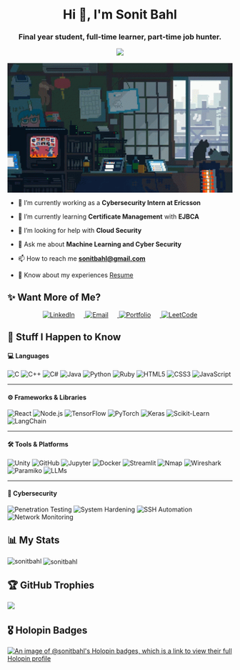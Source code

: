 <h1 align="center">Hi 👋, I'm Sonit Bahl</h1>
<h3 align="center">Final year student, full-time learner, part-time job hunter.</h3>
<p align="center">
  <img src="https://readme-typing-svg.herokuapp.com?font=Press+Start+2P&color=22EBF7&size=25&center=true&lines=Shell+to+Shaders;"/>
</p>

<p style="width: 100%; margin: 0; padding: 0;">
  <img src="./assets/chill.gif" alt="Coding Animation" style="width: 100vw; height: auto; display: block;" />
</p>



- 🔐 I’m currently working as a **Cybersecurity Intern at Ericsson**

- 🌱 I’m currently learning **Certificate Management** with **EJBCA**

- 🤝 I’m looking for help with **Cloud Security**

- 💬 Ask me about **Machine Learning and Cyber Security**

- 📫 How to reach me **sonitbahl@gmail.com**

- 📄 Know about my experiences [Resume](https://drive.google.com/file/d/15sRtkaroCpZ1Sed_a35Zh-euNUm8KkYN/view?usp=sharing)

## ✨ Want More of Me?

<p align="center">
  <a href="https://www.linkedin.com/in/sonit-bahl-193251256/" target="_blank" title="LinkedIn">
    <img src="https://cdn-icons-png.flaticon.com/512/174/174857.png" alt="LinkedIn" width="40" height="40" style="margin-right: 20px;" />
  </a>
  <a href="mailto:sonitbahl@gmail.com" target="_blank" title="Email">
    <img src="https://cdn-icons-png.flaticon.com/512/732/732200.png" alt="Email" width="40" height="40" style="margin-right: 20px;" />
  </a>
  <a href="https://sonitwebsite.vercel.app/" target="_blank" title="Portfolio">
    <img src="https://cdn-icons-png.flaticon.com/512/3059/3059997.png" alt="Portfolio" width="40" height="40" style="margin-right: 20px;" />
  </a>
  <a href="https://leetcode.com/u/SonitBahl/" target="_blank" title="LeetCode">
    <img src="https://raw.githubusercontent.com/rahuldkjain/github-profile-readme-generator/master/src/images/icons/Social/leet-code.svg" alt="LeetCode" width="40" height="40" />
  </a>
</p>


## 👾 Stuff I Happen to Know



#### 💻 Languages

![C](https://img.shields.io/badge/C-00599C?style=for-the-badge&logo=c&logoColor=white)
![C++](https://img.shields.io/badge/C%2B%2B-00599C?style=for-the-badge&logo=c%2B%2B&logoColor=white)
![C#](https://img.shields.io/badge/C%23-239120?style=for-the-badge&logo=c-sharp&logoColor=white)
![Java](https://img.shields.io/badge/Java-ED8B00?style=for-the-badge&logo=java&logoColor=white)
![Python](https://img.shields.io/badge/Python-3776AB?style=for-the-badge&logo=python&logoColor=white)
![Ruby](https://img.shields.io/badge/Ruby-CC342D?style=for-the-badge&logo=ruby&logoColor=white)
![HTML5](https://img.shields.io/badge/HTML5-E34F26?style=for-the-badge&logo=html5&logoColor=white)
![CSS3](https://img.shields.io/badge/CSS3-1572B6?style=for-the-badge&logo=css3&logoColor=white)
![JavaScript](https://img.shields.io/badge/JavaScript-F7DF1E?style=for-the-badge&logo=javascript&logoColor=black)

---

#### ⚙️ Frameworks & Libraries

![React](https://img.shields.io/badge/React.js-20232A?style=for-the-badge&logo=react&logoColor=61DAFB)
![Node.js](https://img.shields.io/badge/Node.js-339933?style=for-the-badge&logo=nodedotjs&logoColor=white)
![TensorFlow](https://img.shields.io/badge/TensorFlow-FF6F00?style=for-the-badge&logo=tensorflow&logoColor=white)
![PyTorch](https://img.shields.io/badge/PyTorch-EE4C2C?style=for-the-badge&logo=pytorch&logoColor=white)
![Keras](https://img.shields.io/badge/Keras-D00000?style=for-the-badge&logo=keras&logoColor=white)
![Scikit-Learn](https://img.shields.io/badge/Scikit--Learn-F7931E?style=for-the-badge&logo=scikit-learn&logoColor=white)
![LangChain](https://img.shields.io/badge/LangChain-000000?style=for-the-badge&logo=langchain&logoColor=white)

---

#### 🛠 Tools & Platforms

![Unity](https://img.shields.io/badge/Unity-000000?style=for-the-badge&logo=unity&logoColor=white)
![GitHub](https://img.shields.io/badge/GitHub-181717?style=for-the-badge&logo=github&logoColor=white)
![Jupyter](https://img.shields.io/badge/Jupyter-F37626?style=for-the-badge&logo=jupyter&logoColor=white)
![Docker](https://img.shields.io/badge/Docker-2496ED?style=for-the-badge&logo=docker&logoColor=white)
![Streamlit](https://img.shields.io/badge/Streamlit-FF4B4B?style=for-the-badge&logo=streamlit&logoColor=white)
![Nmap](https://img.shields.io/badge/Nmap-214478?style=for-the-badge&logo=nmap&logoColor=white)
![Wireshark](https://img.shields.io/badge/Wireshark-1679A7?style=for-the-badge&logo=wireshark&logoColor=white)
![Paramiko](https://img.shields.io/badge/Paramiko-2D2D2D?style=for-the-badge&logo=python&logoColor=white)
![LLMs](https://img.shields.io/badge/LLMs-A020F0?style=for-the-badge&logo=openai&logoColor=white)

---

#### 🔐 Cybersecurity

![Penetration Testing](https://img.shields.io/badge/Penetration_Testing-8B0000?style=for-the-badge&logo=kalilinux&logoColor=white)
![System Hardening](https://img.shields.io/badge/System_Hardening-555555?style=for-the-badge&logo=linux&logoColor=white)
![SSH Automation](https://img.shields.io/badge/SSH_Automation-000000?style=for-the-badge&logo=gnome-terminal&logoColor=white)
![Network Monitoring](https://img.shields.io/badge/Network_Monitoring-005C84?style=for-the-badge&logo=wireshark&logoColor=white)


## 📊 My Stats
<p><img align="left" src="https://github-readme-stats.vercel.app/api/top-langs?username=sonitbahl&show_icons=true&locale=en&layout=compact&theme=radical" alt="sonitbahl" /></p>

<p>&nbsp;<img align="center" src="https://github-readme-stats.vercel.app/api?username=sonitbahl&show_icons=true&locale=en&theme=radical" alt="sonitbahl" /></p>

## 🏆 GitHub Trophies
![](https://github-profile-trophy.vercel.app/?username=SonitBahl&theme=radical&no-frame=false&no-bg=false&margin-w=4)

## 🎖️ Holopin Badges
[![An image of @sonitbahl's Holopin badges, which is a link to view their full Holopin profile](https://holopin.me/sonitbahl)](https://holopin.io/@sonitbahl)
